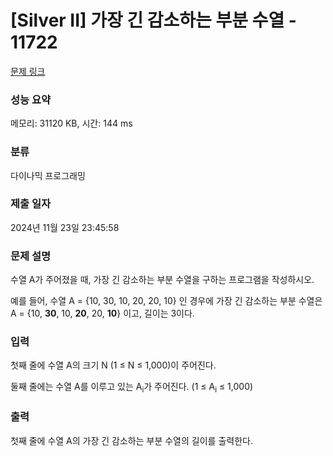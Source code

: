 # [Silver II] 가장 긴 감소하는 부분 수열 - 11722 

[문제 링크](https://www.acmicpc.net/problem/11722) 

### 성능 요약

메모리: 31120 KB, 시간: 144 ms

### 분류

다이나믹 프로그래밍

### 제출 일자

2024년 11월 23일 23:45:58

### 문제 설명

<p>수열 A가 주어졌을 때, 가장 긴 감소하는 부분 수열을 구하는 프로그램을 작성하시오.</p>

<p>예를 들어, 수열 A = {10, 30, 10, 20, 20, 10} 인 경우에 가장 긴 감소하는 부분 수열은 A = {10, <strong>30</strong>, 10, <strong>20</strong>, 20, <strong>10</strong>}  이고, 길이는 3이다.</p>

### 입력 

 <p>첫째 줄에 수열 A의 크기 N (1 ≤ N ≤ 1,000)이 주어진다.</p>

<p>둘째 줄에는 수열 A를 이루고 있는 A<sub>i</sub>가 주어진다. (1 ≤ A<sub>i</sub> ≤ 1,000)</p>

### 출력 

 <p>첫째 줄에 수열 A의 가장 긴 감소하는 부분 수열의 길이를 출력한다.</p>

